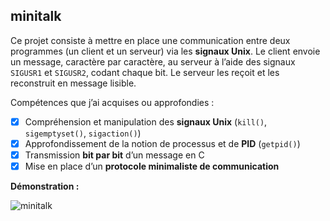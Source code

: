 ## minitalk

Ce projet consiste à mettre en place une communication entre deux programmes (un client et un serveur) via les **signaux Unix**.
Le client envoie un message, caractère par caractère, au serveur à l’aide des signaux `SIGUSR1` et `SIGUSR2`, codant chaque bit.
Le serveur les reçoit et les reconstruit en message lisible.

Compétences que j’ai acquises ou approfondies :
- [x] Compréhension et manipulation des **signaux Unix** (`kill()`, `sigemptyset()`, `sigaction()`)
- [x] Approfondissement de la notion de processus et de **PID** (`getpid()`)
- [x] Transmission **bit par bit** d’un message en C
- [x] Mise en place d’un **protocole minimaliste de communication**

**Démonstration :**

![minitalk](https://github.com/user-attachments/assets/1bb71017-ae80-4439-94cf-350eaf4730d4)
